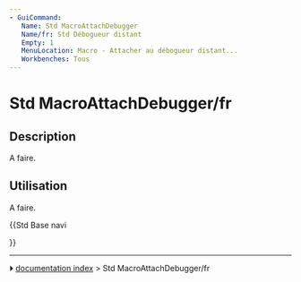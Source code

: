 ```yaml
---
- GuiCommand:
   Name: Std MacroAttachDebugger
   Name/fr: Std Débogueur distant
   Empty: 1
   MenuLocation: Macro - Attacher au débogueur distant...
   Workbenches: Tous
---
```


# Std MacroAttachDebugger/fr

## Description

A faire.

## Utilisation

A faire.





{{Std Base navi

}}



---
⏵ [documentation index](../README.md) > Std MacroAttachDebugger/fr
